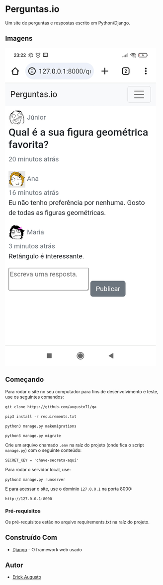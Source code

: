 # Perguntas.io

Um site de perguntas e respostas escrito em Python/Django.

## Imagens

![Captura de tela de uma pergunta e suas respostas.](/images/screenshot-01.jpg)

## Começando

Para rodar o site no seu computador para fins de desenvolvimento e teste, use os seguintes comandos:

`git clone https://github.com/augusto71/qa`

`pip3 install -r requirements.txt`

`python3 manage.py makemigrations`

`python3 manage.py migrate`

Crie um arquivo chamado `.env` na raíz do projeto (onde fica o script `manage.py`) com o seguinte conteúdo:

`SECRET_KEY = 'chave-secreta-aqui'`

Para rodar o servidor local, use:

`python3 manage.py runserver`

E para acessar o site, use o domínio `127.0.0.1` na porta 8000:

`http://127.0.0.1:8000`

### Pré-requisitos

Os pré-requisitos estão no arquivo requirements.txt na raíz do projeto.

## Construído Com

* [Django](https://www.djangoproject.com/) - O framework web usado

## Autor

* [Erick Augusto](https://github.com/augusto71)
